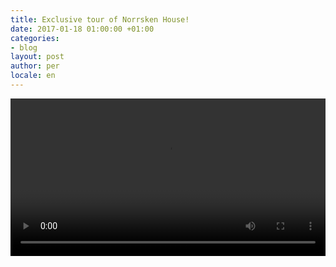 ```yaml
---
title: Exclusive tour of Norrsken House!
date: 2017-01-18 01:00:00 +01:00
categories:
- blog
layout: post
author: per
locale: en
---
```


<video width="100%" controls src="/assets/blog/norrsken-house-tour.mp4"></video>


